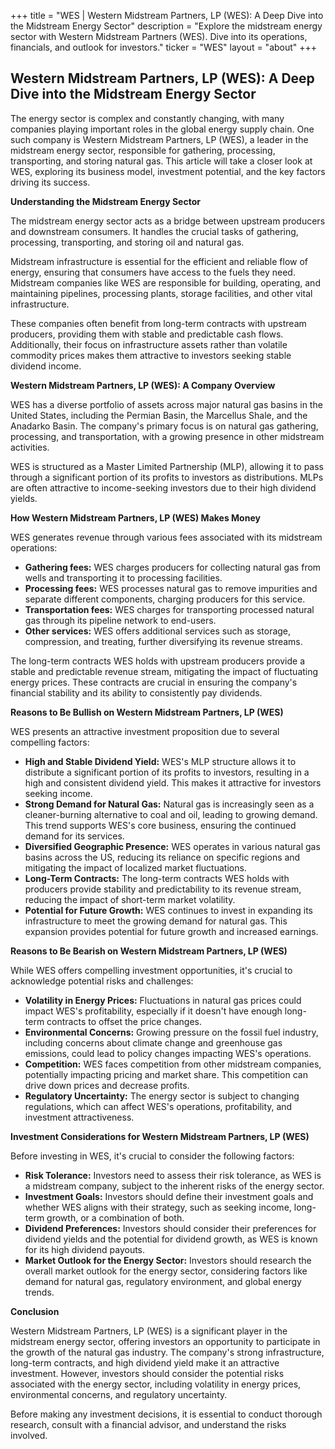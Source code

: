 +++
title = "WES |  Western Midstream Partners, LP (WES): A Deep Dive into the Midstream Energy Sector"
description = "Explore the midstream energy sector with Western Midstream Partners (WES).  Dive into its operations, financials, and outlook for investors."
ticker = "WES"
layout = "about"
+++

        


## Western Midstream Partners, LP (WES): A Deep Dive into the Midstream Energy Sector

The energy sector is complex and constantly changing, with many companies playing important roles in the global energy supply chain. One such company is Western Midstream Partners, LP (WES), a leader in the midstream energy sector, responsible for gathering, processing, transporting, and storing natural gas. This article will take a closer look at WES, exploring its business model, investment potential, and the key factors driving its success.

**Understanding the Midstream Energy Sector**

The midstream energy sector acts as a bridge between upstream producers and downstream consumers. It handles the crucial tasks of gathering, processing, transporting, and storing oil and natural gas. 

Midstream infrastructure is essential for the efficient and reliable flow of energy, ensuring that consumers have access to the fuels they need. Midstream companies like WES are responsible for building, operating, and maintaining pipelines, processing plants, storage facilities, and other vital infrastructure. 

These companies often benefit from long-term contracts with upstream producers, providing them with stable and predictable cash flows. Additionally, their focus on infrastructure assets rather than volatile commodity prices makes them attractive to investors seeking stable dividend income.

**Western Midstream Partners, LP (WES): A Company Overview**

WES has a diverse portfolio of assets across major natural gas basins in the United States, including the Permian Basin, the Marcellus Shale, and the Anadarko Basin. The company's primary focus is on natural gas gathering, processing, and transportation, with a growing presence in other midstream activities.

WES is structured as a Master Limited Partnership (MLP), allowing it to pass through a significant portion of its profits to investors as distributions. MLPs are often attractive to income-seeking investors due to their high dividend yields.

**How Western Midstream Partners, LP (WES) Makes Money**

WES generates revenue through various fees associated with its midstream operations:

* **Gathering fees:** WES charges producers for collecting natural gas from wells and transporting it to processing facilities.
* **Processing fees:** WES processes natural gas to remove impurities and separate different components, charging producers for this service.
* **Transportation fees:** WES charges for transporting processed natural gas through its pipeline network to end-users.
* **Other services:** WES offers additional services such as storage, compression, and treating, further diversifying its revenue streams.

The long-term contracts WES holds with upstream producers provide a stable and predictable revenue stream, mitigating the impact of fluctuating energy prices. These contracts are crucial in ensuring the company's financial stability and its ability to consistently pay dividends.

**Reasons to Be Bullish on Western Midstream Partners, LP (WES)**

WES presents an attractive investment proposition due to several compelling factors:

* **High and Stable Dividend Yield:** WES's MLP structure allows it to distribute a significant portion of its profits to investors, resulting in a high and consistent dividend yield. This makes it attractive for investors seeking income.
* **Strong Demand for Natural Gas:**  Natural gas is increasingly seen as a cleaner-burning alternative to coal and oil, leading to growing demand. This trend supports WES's core business, ensuring the continued demand for its services.
* **Diversified Geographic Presence:** WES operates in various natural gas basins across the US, reducing its reliance on specific regions and mitigating the impact of localized market fluctuations.
* **Long-Term Contracts:** The long-term contracts WES holds with producers provide stability and predictability to its revenue stream, reducing the impact of short-term market volatility.
* **Potential for Future Growth:** WES continues to invest in expanding its infrastructure to meet the growing demand for natural gas. This expansion provides potential for future growth and increased earnings.

**Reasons to Be Bearish on Western Midstream Partners, LP (WES)**

While WES offers compelling investment opportunities, it's crucial to acknowledge potential risks and challenges:

* **Volatility in Energy Prices:** Fluctuations in natural gas prices could impact WES's profitability, especially if it doesn't have enough long-term contracts to offset the price changes.
* **Environmental Concerns:** Growing pressure on the fossil fuel industry, including concerns about climate change and greenhouse gas emissions, could lead to policy changes impacting WES's operations.
* **Competition:** WES faces competition from other midstream companies, potentially impacting pricing and market share. This competition can drive down prices and decrease profits.
* **Regulatory Uncertainty:** The energy sector is subject to changing regulations, which can affect WES's operations, profitability, and investment attractiveness.

**Investment Considerations for Western Midstream Partners, LP (WES)**

Before investing in WES, it's crucial to consider the following factors:

* **Risk Tolerance:** Investors need to assess their risk tolerance, as WES is a midstream company, subject to the inherent risks of the energy sector.
* **Investment Goals:** Investors should define their investment goals and whether WES aligns with their strategy, such as seeking income, long-term growth, or a combination of both.
* **Dividend Preferences:** Investors should consider their preferences for dividend yields and the potential for dividend growth, as WES is known for its high dividend payouts.
* **Market Outlook for the Energy Sector:** Investors should research the overall market outlook for the energy sector, considering factors like demand for natural gas, regulatory environment, and global energy trends.

**Conclusion**

Western Midstream Partners, LP (WES) is a significant player in the midstream energy sector, offering investors an opportunity to participate in the growth of the natural gas industry. The company's strong infrastructure, long-term contracts, and high dividend yield make it an attractive investment. However, investors should consider the potential risks associated with the energy sector, including volatility in energy prices, environmental concerns, and regulatory uncertainty.

Before making any investment decisions, it is essential to conduct thorough research, consult with a financial advisor, and understand the risks involved. 

        